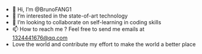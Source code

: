 - 👋 Hi, I’m @BrunoFANG1
- 👀 I’m interested in the state-of-art technology
- 💞️ I’m looking to collaborate on self-learning in coding skills
- 📫 How to reach me ? Feel free to send me emails at 1324441676@qq.com
- Love the world and contribute my effort to make the world a better place

<!---
BrunoFANG1/BrunoFANG1 is a ✨ special ✨ repository because its `README.md` (this file) appears on your GitHub profile.
You can click the Preview link to take a look at your changes.
--->
